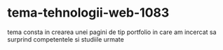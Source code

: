 # tema-tehnologii-web-1083
tema consta in crearea unei pagini de tip portfolio in care am incercat sa surprind competentele si studiile urmate
